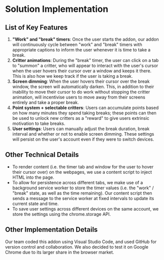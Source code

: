 # Solution Implementation
## List of Key Features
1. **"Work" and "break" timers**: Once the user starts the addon, our addon will continuously cycle between "work" and "break" timers with appropriate captions to inform the user whenever it is time to take a break.
2. **Critter animations**: During the "break" timer, the user can click on a tab to "summon" a critter, who will appear to interact with the user's cursor when the user hovers their cursor over a window and keeps it there. This is also how we keep track if the user is taking a break.
3. **Screen dimming**: When the user hovers their cursor over the break window, the screen will automatically darken. This, in addition to their inability to move their cursor to do work without stopping the critter animation, will incentivise users to move away from their screens entirely and take a proper break.
4. **Point system + selectable critters**: Users can accumulate points based on how many minutes they spend taking breaks; these points can then be used to unlock new critters as a "reward" to give users extrinsic motivation to take breaks.
5. **User settings**: Users can manually adjust the break duration, break interval and whether or not to enable screen dimming. These settings will persist on the user's account even if they were to switch devices.
## Other Technical Details
- To render content (i.e. the timer tab and window for the user to hover their cursor over) on the webpages, we use a content script to inject HTML into the page.
- To allow for persistence across different tabs, we make use of a background service worker to store the timer values (i.e. the "work" / "break" state, as well as the time remaining). Our content script then sends a message to the service worker at fixed intervals to update its current state and time.
- To save user settings across different devices on the same account, we store the settings using the chrome.storage API.
## Other Implementation Details
Our team coded this addon using Visual Studio Code, and used GitHub for version control and collaboration. We also decided to test it on Google Chrome due to its larger share in the browser market.
